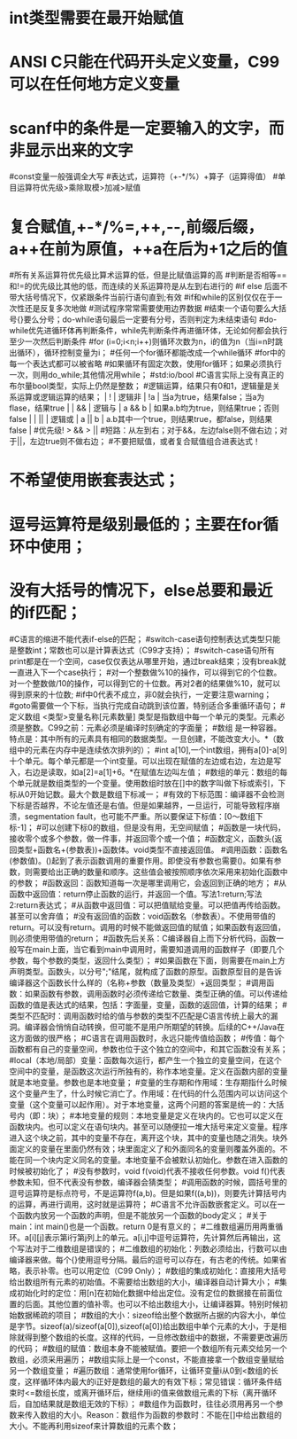 # int类型需要在最开始赋值
# ANSI C只能在代码开头定义变量，C99可以在任何地方定义变量
# scanf中的条件是一定要输入的文字，而非显示出来的文字
#const变量一般强调全大写
#表达式，运算符（+-*/%）+算子（运算得值）
#单目运算符优先级>乘除取模>加减>赋值
# 复合赋值,+-*/%=,++,--,前缀后缀，a++在前为原值，++a在后为+1之后的值
#所有关系运算符优先级比算术运算的低，但是比赋值运算的高
#判断是否相等==和!=的优先级比其他的低，而连续的关系运算符是从左到右进行的
#if else 后面不带大括号情况下，仅紧跟条件当前行语句直到;有效
#if和while的区别仅仅在于一次性还是反复多次地做
#测试程序常常需要使用边界数据
#结束一个语句要么大括号{}要么分号；do-while语句最后一定要有分号，否则判定为未结束语句
#do-while优先进循环体再判断条件，while先判断条件再进循环体，无论如何都会执行至少一次然后判断条件
#for (i=0;i<n;i++)则循环次数为n，i的值为n（当i=n时跳出循环），循环控制变量为i；
#任何一个for循环都能改成一个while循环
#for中的每一个表达式都可以被省略
#如果循环有固定次数，使用for循环；如果必须执行一次，则用do_while;其他情况用while；
#std:io/bool
#C语言实际上没有真正的布尔量bool类型，实际上仍然是整数；
#逻辑运算，结果只有0和1，逻辑量是关系运算或逻辑运算的结果；
| !  | 逻辑非 |   !a   |   当a为true，结果false；当a为flase，结果true         |
| && | 逻辑与 | a && b |   如果a.b均为true，则结果true；否则false             |
| || | 逻辑或 | a || b |   a.b其中一个true，则结果true，都false，则结果false   |
#优先级! > && > ||
#短路：从左到右；对于&&，左边false则不做右边；对于||，左边true则不做右边；
#不要把赋值，或者复合赋值组合进表达式！
# 不希望使用嵌套表达式；
# 逗号运算符是级别最低的；主要在for循环中使用；
# 没有大括号的情况下，else总要和最近的if匹配；
#C语言的缩进不能代表if-else的匹配；
#switch-case语句控制表达式类型只能是整数int；常数也可以是计算表达式（C99才支持）；
#switch-case语句所有print都是在一个空间，case仅仅表达从哪里开始，通过break结束；没有break就一直进入下一个case执行；
#对一个整数做%10的操作，可以得到它的个位数。对一个整数做/10的操作，可以得到它的十位数。再对2者的结果做%10，就可以得到原来的十位数;
#if中0代表不成立，非0就会执行，一定要注意warning；
#goto需要做一个下标，当执行完成自动跳到该位置，特别适合多重循环语句；
#定义数组 <类型>变量名称[元素数量]  类型是指数组中每一个单元的类型。元素必须是整数。C99之前：元素必须是编译时刻确定的字面量；
#数组 是一种容器。特点是：其中所有的元素具有相同的数据类型。一旦创建，不能改变大小。*（数组中的元素在内存中是连续依次排列的）；
#int a[10],一个int数组，拥有a[0]-a[9]十个单元。每个单元都是一个int变量。可以出现在赋值的左边或右边，左边是写入，右边是读取，如a[2]=a[1]+6。*在赋值左边叫左值；
#数组的单元：数组的每个单元就是数组类型的一个变量。使用数组时放在[]中的数字叫做下标或索引，下标从0开始记数。最大个数是数组下标减一；
#有效的下标范围：编译器不会检测下标是否越界，不论左值还是右值。但是如果越界，一旦运行，可能导致程序崩溃，segmentation fault，也可能不严重。所以要保证下标值：[0～数组下标-1]；
#可以创建下标0的数组，但是没有用，无空间赋值；
#函数是一块代码，接收零个或多个参数，做一件事，并返回零个或一个值；
#函数定义，函数头(返回类型+函数名+(参数表))+函数体。void类型不直接返回值。
#调用函数：函数名(参数值)。()起到了表示函数调用的重要作用。即使没有参数也需要()。如果有参数，则需要给出正确的数量和顺序。这些值会被按照顺序依次采用来初始化函数中的参数；
#函数返回：函数知道每一次是哪里调用它，会返回到正确的地方；
#从函数中返回值：return停止函数的运行，并返回一个值。写法1:return;写法2:return表达式；
#从函数中返回值：可以把值赋给变量。可以把值再传给函数。甚至可以舍弃值；
#没有返回值的函数：void函数名（参数表）。不使用带值的return。可以没有return。调用的时候不能做返回值的赋值；如果函数有返回值，则必须使用带值的return；
#函数先后关系：C编译器自上而下分析代码，函数一般写在main上面，当它看到main中调用时，需要知道调用的函数样子（即要几个参数，每个参数的类型，返回什么类型）；
#如果函数在下面，则需要在main上方声明类型。函数头，以分号";"结尾，就构成了函数的原型。函数原型目的是告诉编译器这个函数长什么样的（名称+参数（数量及类型）+返回类型；
#调用函数：如果函数有参数，调用函数时必须传递给它数量、类型正确的值。可以传递给函数的值是表达式的结果，包括：字面量，变量，函数的返回值，计算的结果；
#类型不匹配时：调用函数时给的值与参数的类型不匹配是C语言传统上最大的漏洞。编译器会悄悄自动转换，但可能不是用户所期望的转换。后续的C++/Java在这方面做的很严格；
#C语言在调用函数时，永远只能传值给函数；
#传值：每个函数都有自己的变量空间，参数也位于这个独立的空间中，和其它函数没有关系；
#local（本地/局部）变量：函数每次运行，都产生一个独立的变量空间，在这个空间中的变量，是函数这次运行所独有的，称作本地变量。定义在函数内部的变量就是本地变量。参数也是本地变量；
#变量的生存期和作用域：生存期指什么时候这个变量产生了，什么时候它消亡了。作用域：在代码的什么范围内可以访问这个变量（这个变量可以起作用）。对于本地变量，这两个问题的答案是统一的：大括号内（即：块）；
#本地变量的规则：本地变量是定义在块内的。它也可以定义在函数块内。也可以定义在语句块内。甚至可以随便拉一堆大括号来定义变量。程序进入这个块之前，其中的变量不存在，离开这个块，其中的变量也随之消失。块外面定义的变量在里面仍然有效；块里面定义了和外面同名的变量则覆盖外面的。不能在同一个块内定义同名的变量。本地变量不会被默认初始化。参数在进入函数的时候被初始化了；
#没有参数时，void f(void)代表不接收任何参数。void f()代表参数未知，但不代表没有参数，编译器会猜类型；
#调用函数的时候，圆括号里的逗号运算符是标点符号，不是运算符f(a,b)。但是如果f((a,b))，则要先计算括号内的运算，再进行调用，这时就是运算符；
#C语言不允许函数嵌套定义。可以在一个函数内放另一个函数的声明，但是不能放另一个函数的body定义；
#关于main：int main()也是一个函数。return 0是有意义的；
#二维数组遍历用两重循环。a[i][j]表示第i行第j列上的单元。a[i,j]中逗号运算符，先计算然后再输出，这个写法对于二维数组是错误的；
#二维数组的初始化：列数必须给出，行数可以由编译器来做。每个{}使用逗号分隔。最后的逗号可以存在，有古老的传统。如果省略，表示补零。也可以用定位（C99 Only）；
#数组的集成初始化：直接用大括号给出数组所有元素的初始值。不需要给出数组的大小，编译器自动计算大小；
#集成初始化时的定位：用[n]在初始化数据中给出定位。没有定位的数据接在前面位置的后面。其他位置的值补零。也可以不给出数组大小，让编译器算。特别时候初始数据稀疏的项目；
#数组的大小：sizeof给出整个数据所占据的内容大小，单位是字节。sizeof(a)/sizeof(a[0]),sizeof(a[0])给出数组中单个元素的大小，于是相除就得到整个数组的长度。这样的代码，一旦修改数组中的数据，不需要更改遍历的代码；
#数组的赋值：数组本身不能被赋值。要把一个数组所有元素交给另一个数组，必须采用遍历；
#数组实际上是一个const，不能直接拿一个数组变量赋给另一个数组变量；
#遍历数组：通常使用for循环，让循环变量i从0到<数组的长度，这样循环体内最大的i正好是数组的最大的有效下标；常见错误：循环条件结束时<=数组长度，或离开循环后，继续用i的值来做数组元素的下标（离开循环后，自加结果就是数组无效的下标）；
#数组作为函数时，往往必须用再另一个参数来传入数组的大小。Reason：数组作为函数的参数时：不能在[]中给出数组的大小。不能再利用sizeof来计算数组的元素个数；
#
#
#
#
#
#
#
#
#